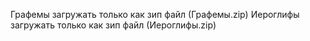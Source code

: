 Графемы загружать только как зип файл (Графемы.zip)
Иероглифы загружать только как зип файл (Иероглифы.zip)
